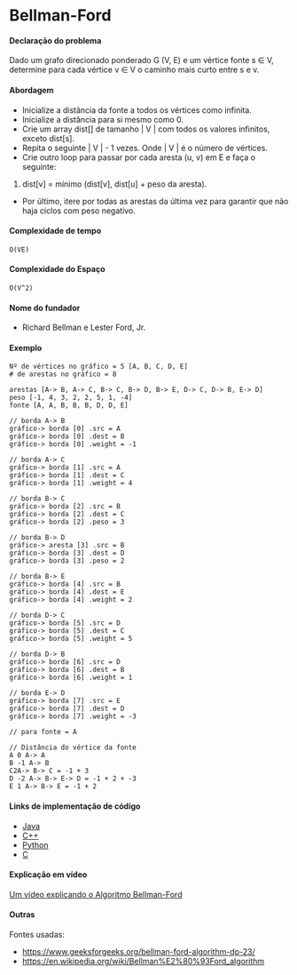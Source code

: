 # Bellman-Ford

#### Declaração do problema

Dado um grafo direcionado ponderado G (V, E) e um vértice fonte s ∈ V, determine para cada vértice v ∈ V o caminho mais curto entre s e v.

#### Abordagem

- Inicialize a distância da fonte a todos os vértices como infinita.
- Inicialize a distância para si mesmo como 0.
- Crie um array dist[] de tamanho | V | com todos os valores infinitos, exceto dist[s].
- Repita o seguinte | V | - 1 vezes. Onde | V | é o número de vértices.
- Crie outro loop para passar por cada aresta (u, v) em E e faça o seguinte:
1. dist[v] = mínimo (dist[v], dist[u] + peso da aresta).
- Por último, itere por todas as arestas da última vez para garantir que não haja ciclos com peso negativo.

#### Complexidade de tempo

`O(VE)`

#### Complexidade do Espaço

`O(V^2)`

#### Nome do fundador

- Richard Bellman e Lester Ford, Jr.

#### Exemplo

```
Nº de vértices no gráfico = 5 [A, B, C, D, E]
# de arestas no gráfico = 8

arestas [A-> B, A-> C, B-> C, B-> D, B-> E, D-> C, D-> B, E-> D]
peso [-1, 4, 3, 2, 2, 5, 1, -4]
fonte [A, A, B, B, B, D, D, E]

// borda A-> B
gráfico-> borda [0] .src = A
gráfico-> borda [0] .dest = B
gráfico-> borda [0] .weight = -1

// borda A-> C
gráfico-> borda [1] .src = A
gráfico-> borda [1] .dest = C
gráfico-> borda [1] .weight = 4

// borda B-> C
gráfico-> borda [2] .src = B
gráfico-> borda [2] .dest = C
gráfico-> borda [2] .peso = 3

// borda B-> D
gráfico-> aresta [3] .src = B
gráfico-> borda [3] .dest = D
gráfico-> borda [3] .peso = 2

// borda B-> E
gráfico-> borda [4] .src = B
gráfico-> borda [4] .dest = E
gráfico-> borda [4] .weight = 2

// borda D-> C
gráfico-> borda [5] .src = D
gráfico-> borda [5] .dest = C
gráfico-> borda [5] .weight = 5

// borda D-> B
gráfico-> borda [6] .src = D
gráfico-> borda [6] .dest = B
gráfico-> borda [6] .weight = 1

// borda E-> D
gráfico-> borda [7] .src = E
gráfico-> borda [7] .dest = D
gráfico-> borda [7] .weight = -3

// para fonte = A

// Distância do vértice da fonte
A 0 A-> A
B -1 A-> B
C2A-> B-> C = -1 + 3
D -2 A-> B-> E-> D = -1 + 2 + -3
E 1 A-> B-> E = -1 + 2
```

#### Links de implementação de código

- [Java](https://github.com/TheAlgorithms/Java/blob/master/src/main/java/com/thealgorithms/datastructures/graphs/BellmanFord.java)
- [C++](https://github.com/TheAlgorithms/C-Plus-Plus/blob/master/dynamic_programming/bellman_ford.cpp)
- [Python](https://github.com/TheAlgorithms/Python/blob/master/graphs/bellman_ford.py)
- [C](https://github.com/TheAlgorithms/C/blob/master/data_structures/graphs/bellman_ford.c)

#### Explicação em vídeo

[Um vídeo explicando o Algoritmo Bellman-Ford](https://www.youtube.com/watch?v=hxMWBBCpR6A)

#### Outras

Fontes usadas:
- https://www.geeksforgeeks.org/bellman-ford-algorithm-dp-23/
- https://en.wikipedia.org/wiki/Bellman%E2%80%93Ford_algorithm
